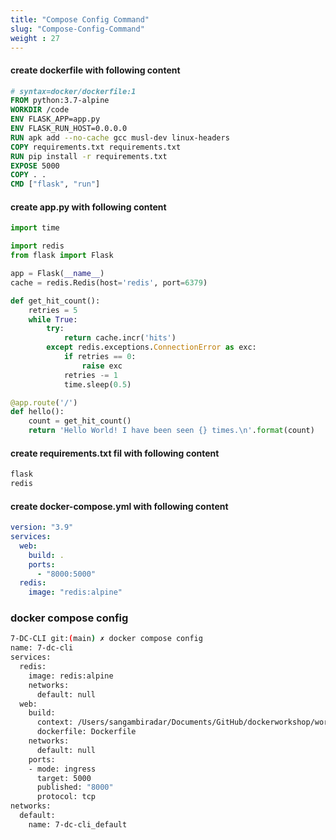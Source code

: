 ```yaml
---
title: "Compose Config Command"
slug: "Compose-Config-Command"
weight : 27
---
```



#### create dockerfile with following content 


```dockerfile
# syntax=docker/dockerfile:1
FROM python:3.7-alpine
WORKDIR /code
ENV FLASK_APP=app.py
ENV FLASK_RUN_HOST=0.0.0.0
RUN apk add --no-cache gcc musl-dev linux-headers
COPY requirements.txt requirements.txt
RUN pip install -r requirements.txt
EXPOSE 5000
COPY . .
CMD ["flask", "run"]

```

#### create app.py with following content 


```python
import time

import redis
from flask import Flask

app = Flask(__name__)
cache = redis.Redis(host='redis', port=6379)

def get_hit_count():
    retries = 5
    while True:
        try:
            return cache.incr('hits')
        except redis.exceptions.ConnectionError as exc:
            if retries == 0:
                raise exc
            retries -= 1
            time.sleep(0.5)

@app.route('/')
def hello():
    count = get_hit_count()
    return 'Hello World! I have been seen {} times.\n'.format(count)


```

#### create requirements.txt fil with following content 


```sh
flask
redis

```

#### create docker-compose.yml with following content 

```yml
version: "3.9"
services:
  web:
    build: .
    ports:
      - "8000:5000"
  redis:
    image: "redis:alpine"
```

### docker compose config 

```sh
7-DC-CLI git:(main) ✗ docker compose config 
name: 7-dc-cli
services:
  redis:
    image: redis:alpine
    networks:
      default: null
  web:
    build:
      context: /Users/sangambiradar/Documents/GitHub/dockerworkshop/workshop/Docker102/Docker-Compose/7-DC-CLI
      dockerfile: Dockerfile
    networks:
      default: null
    ports:
    - mode: ingress
      target: 5000
      published: "8000"
      protocol: tcp
networks:
  default:
    name: 7-dc-cli_default
```